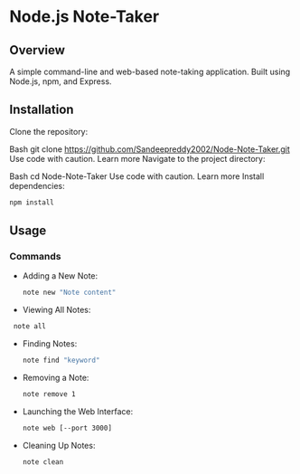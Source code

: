 # Node.js Note-Taker

## Overview

A simple command-line and web-based note-taking application.
Built using Node.js, npm, and Express.
## Installation

Clone the repository:

Bash
git clone https://github.com/Sandeepreddy2002/Node-Note-Taker.git
Use code with caution. Learn more
Navigate to the project directory:

Bash
cd Node-Note-Taker
Use code with caution. Learn more
Install dependencies:

```Bash
npm install
```
## Usage

### Commands

- Adding a New Note:
  ```bash
  note new "Note content"
  ```

- Viewing All Notes:
 ```bash
  note all
```
  
- Finding Notes:
   ```bash
  note find "keyword"
   ```
  
- Removing a Note:
   ```bash
  note remove 1
   ```
  
- Launching the Web Interface:
   ```bash
  note web [--port 3000]
   ```

- Cleaning Up Notes:
  ```bash
  note clean
   ```




